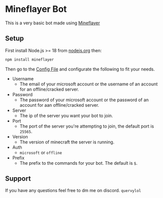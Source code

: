 # Mineflayer Bot
This is a very basic bot made using [Mineflayer](https://github.com/PrismarineJS/mineflayer)

## Setup
First install Node.js >= 18 from [nodejs.org](https://nodejs.org/) then:

```bash
npm install mineflayer
```

Then go to the [Config File](https://github.com/quervyloll/urban-adventure/blob/main/config.json) and configurate the following to fit your needs.
- Username
  - The email of your microsoft account or the username of an account for an offline/cracked server.
- Password
  - The password of your microsoft account or the password of an account for aan offline/cracked server.
- Server
  - The ip of the server you want your bot to join.
- Port
  - The port of the server you're attempting to join, the default port is `25565`.
- Version
    - The version of minecraft the server is running.
- Auth
  - `microsoft` or `offline`
- Prefix
  - The prefix to the commands for your bot. The default is `$`.

## Support
If you have any questions feel free to dm me on discord. ```quervylol```
